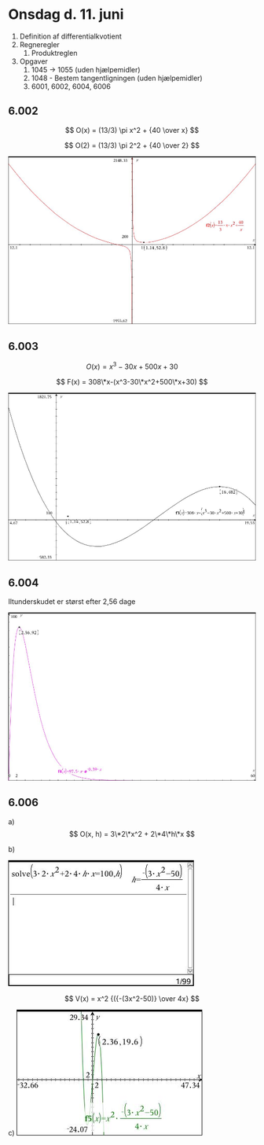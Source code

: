 # Onsdag d. 11. juni

1. Definition af differentialkvotient
2. Regneregler
	1. Produktreglen
3. Opgaver
	1. 1045 -> 1055 (uden hjælpemidler)
	2. 1048 - Bestem tangentligningen (uden hjælpemidler)
	3. 6001, 6002, 6004, 6006

## 6.002
$$ O(x) = (13/3) \pi x^2 + {40 \over x} $$

$$ O(2) = (13/3) \pi 2^2 + {40 \over 2} $$

![](6002-1.jpg)

## 6.003

$$ O(x) = x^3 - 30x + 500x + 30 $$

$$ F(x) = 308\*x-(x^3-30\*x^2+500\*x+30) $$

![](6003-1.jpg)

## 6.004

Iltunderskudet er størst efter 2,56 dage

![](6004-1.jpg)

## 6.006

a) $$ O(x, h) = 3\*2\*x^2 + 2\*4\*h\*x $$

b)

![](6006-1.jpg)

$$ V(x) = x^2 {({-(3x^2-50)} \over 4x} $$

c) 
![(2.36, 19.6)](6006-2.jpg)
